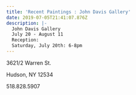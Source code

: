 ```yaml
---
title: 'Recent Paintings : John Davis Gallery'
date: 2019-07-05T21:41:07.876Z
description: |-
  John Davis Gallery
  July 20 - August 11
  Reception:
  Saturday, July 20th: 6-8pm
---
```

3621/2 Warren St.

Hudson, NY 12534

518.828.5907
